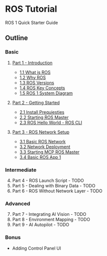 # ROS Tutorial
ROS 1 Quick Starter Guide

## Outline
### Basic
1. [Part 1 - Introduction](./part_1_introduction/README.md)
    - [1.1 What is ROS](./part_1_introduction/README.md#11-what-is-ros)
    - [1.2 Why ROS](./part_1_introduction/README.md#12-why-ros)
    - [1.3 ROS Versions](./part_1_introduction/README.md#13-ros-versions)
    - [1.4 ROS Key Concepts](./part_1_introduction/README.md#14-ros-key-concepts)
    - [1.5 ROS 1 System Diagram](./part_1_introduction/README.md#15-ros-1-system-diagram)

2. [Part 2 - Getting Started](./part_2_getting_started/README.md)
    - [2.1 Install Prequiesties](./part_2_getting_started/README.md#21-install-prequiesties)
    - [2.2 Starting ROS Master](./part_2_getting_started/README.md#22-starting-ros-master)
    - [2.3 ROS Hello World - ROS CLI](./part_2_getting_started/README.md#23-ros-hello-world---ros-cli)

3. [Part 3 - ROS Network Setup](./part_3_ros_network_setup/README.md)
    - [3.1 Basic ROS Network](./part_3_ros_network_setup/README.md#31-basic-ros-network)
    - [3.2 Network Deployment](./part_3_ros_network_setup/README.md#32-network-deployment)
    - [3.3 Starting MCP ROS Master](./part_3_ros_network_setup/README.md#33-starting-mcp-ros-master)
    - [3.4 Basic ROS App 1](./part_3_ros_network_setup/README.md#34-basic-ros-app-1)

### Intermediate
4. Part 4 - ROS Launch Script - TODO
5. Part 5 - Dealing with Binary Data - TODO
6. Part 6 - ROS Without Network Layer - TODO

### Advanced
7. Part 7 - Integrating AI Vision - TODO
8. Part 8 - Environment Mapping - TODO
9. Part 9 - AI Autopilot - TODO

### Bonus
- Adding Control Panel UI
